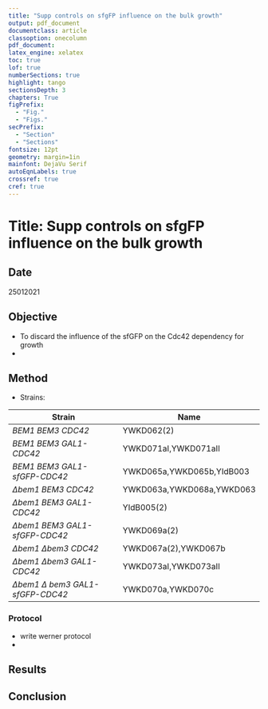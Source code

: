 ```yaml
---
title: "Supp controls on sfgFP influence on the bulk growth"
output: pdf_document
documentclass: article
classoption: onecolumn
pdf_document:
latex_engine: xelatex
toc: true
lof: true
numberSections: true
highlight: tango
sectionsDepth: 3
chapters: True
figPrefix:
  - "Fig."
  - "Figs."
secPrefix:
  - "Section"
  - "Sections"
fontsize: 12pt
geometry: margin=1in
mainfont: DejaVu Serif
autoEqnLabels: true
crossref: true
cref: true
---
```




# Title: Supp controls on sfgFP influence on the bulk growth

## Date
25012021

## Objective

- To discard the influence of the sfGFP on the Cdc42 dependency for growth
- 
## Method

- Strains:
  
| Strain 	| Name 	|
|-	|-	|
| *BEM1 BEM3 CDC42* 	| YWKD062(2) 	|
| *BEM1 BEM3 GAL1-CDC42* 	| YWKD071aI,YWKD071aII 	|
| *BEM1 BEM3 GAL1-sfGFP-CDC42* 	| YWKD065a,YWKD065b,YIdB003 	|
| *$\Delta$bem1 BEM3 CDC42* 	| YWKD063a,YWKD068a,YWKD063 	|
| *$\Delta$bem1 BEM3 GAL1-CDC42* 	| YIdB005(2) 	|
| *$\Delta$bem1 BEM3 GAL1-sfGFP-CDC42* 	| YWKD069a(2) 	|
| *$\Delta$bem1 $\Delta$bem3 CDC42* 	| YWKD067a(2),YWKD067b 	|
| *$\Delta$bem1 $\Delta$bem3 GAL1-CDC42* 	| YWKD073aI,YWKD073aII 	|
| *$\Delta$bem1 $\Delta$ bem3 GAL1-sfGFP-CDC42* 	| YWKD070a,YWKD070c 	|

### Protocol

- write werner protocol 
- 
## Results

## Conclusion